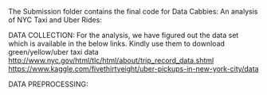 The Submission folder contains the final code for 
Data Cabbies: An analysis of NYC Taxi and Uber Rides:

DATA COLLECTION:
For the analysis, we have figured out the data set which is available in the below links. Kindly use them to download green/yellow/uber taxi data
http://www.nyc.gov/html/tlc/html/about/trip_record_data.shtml 
https://www.kaggle.com/fivethirtyeight/uber-pickups-in-new-york-city/data 

DATA PREPROCESSING:
